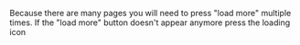 Because there are many pages you will need to press "load more" multiple times.
 If the "load more" button doesn't appear anymore press the loading icon 
